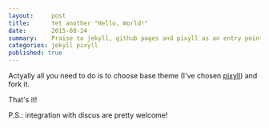 ```yaml
---
layout:     post
title:      Yet another "Hello, World!"
date:       2015-08-24
summary:    Praise to jekyll, github pages and pixyll as an entry point to blogging.
categories: jekyll pixyll
published: true
---
```


Actyally all you need to do is to choose base theme (I've chosen [pixyll](https://github.com/johnotander/pixyll)) and fork it.

That's it! 

P.S.: integration with discus are pretty welcome!

